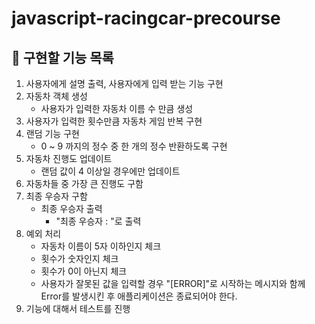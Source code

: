 # javascript-racingcar-precourse

## 📄 구현할 기능 목록 

1. 사용자에게 설명 출력, 사용자에게 입력 받는 기능 구현
2. 자동차 객체 생성
    - 사용자가 입력한 자동차 이름 수 만큼 생성
3. 사용자가 입력한 횟수만큼 자동차 게임 반복 구현
4. 랜덤 기능 구현
    - 0 ~ 9 까지의 정수 중 한 개의 정수 반환하도록 구현
5. 자동차 진행도 업데이트 
    - 랜덤 값이 4 이상일 경우에만 업데이트
6. 자동차들 중 가장 큰 진행도 구함
7. 최종 우승자 구함
    - 최종 우승자 출력
        - "최종 우승자 : "로 출력
8. 예외 처리
    - 자동차 이름이 5자 이하인지 체크 <br>
    - 횟수가 숫자인지 체크
    - 횟수가 0이 아닌지 체크
    - 사용자가 잘못된 값을 입력할 경우 "[ERROR]"로 시작하는 메시지와 함께 Error를 발생시킨 후 애플리케이션은 종료되어야 한다.
9. 기능에 대해서 테스트를 진행
    
